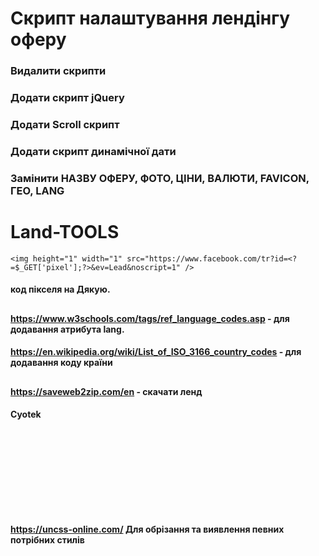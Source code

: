 # Скрипт налаштування лендінгу оферу

### Видалити скрипти
### Додати скрипт jQuery
### Додати Scroll скрипт 
### Додати скрипт динамічної дати 
### Замінити     НАЗВУ ОФЕРУ,     ФОТО,     ЦІНИ,   ВАЛЮТИ,    FAVICON,     ГЕО,    LANG


# Land-TOOLS

`<img height="1" width="1" src="https://www.facebook.com/tr?id=<?=$_GET['pixel'];?>&ev=Lead&noscript=1" />`
#### код пікселя на Дякую.
##




#### https://www.w3schools.com/tags/ref_language_codes.asp  - для додавання атрибута lang.
#### https://en.wikipedia.org/wiki/List_of_ISO_3166_country_codes  - для додавання коду країни
##




####  https://saveweb2zip.com/en  -  скачати ленд
#### Cyotek
<br/>
<br/>
<br/>
<br/>
<br/>
<br/>
<br/>


##
#### https://uncss-online.com/      Для обрізання та виявлення певних потрібних стилів
